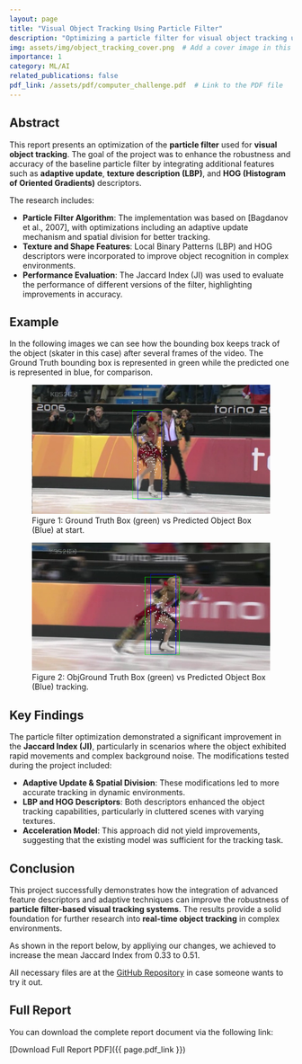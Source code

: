 ```yaml
---
layout: page
title: "Visual Object Tracking Using Particle Filter"
description: "Optimizing a particle filter for visual object tracking using advanced color, texture, and shape descriptors to improve accuracy in complex scenarios."
img: assets/img/object_tracking_cover.png  # Add a cover image in this path
importance: 1
category: ML/AI
related_publications: false
pdf_link: /assets/pdf/computer_challenge.pdf  # Link to the PDF file
---
```


## Abstract

This report presents an optimization of the **particle filter** used for **visual object tracking**. The goal of the project was to enhance the robustness and accuracy of the baseline particle filter by integrating additional features such as **adaptive update**, **texture description (LBP)**, and **HOG (Histogram of Oriented Gradients)** descriptors.

The research includes:

- **Particle Filter Algorithm**: The implementation was based on [Bagdanov et al., 2007], with optimizations including an adaptive update mechanism and spatial division for better tracking.
- **Texture and Shape Features**: Local Binary Patterns (LBP) and HOG descriptors were incorporated to improve object recognition in complex environments.
- **Performance Evaluation**: The Jaccard Index (JI) was used to evaluate the performance of different versions of the filter, highlighting improvements in accuracy.

## Example

In the following images we can see how the bounding box keeps track of the object (skater in this case) after several frames of the video. The Ground Truth bounding box is represented in green while the predicted one is represented in blue, for comparison. 

<div class="row align-items-center">
    <figure class="col-6 text-center mb-3">
        <img src="assets/img/particle_filter1.png" alt="Particle Filter Initialization" class="img-fluid rounded z-depth-1 img-70">
        <figcaption>Figure 1: Ground Truth Box (green) vs Predicted Object Box (Blue) at start.</figcaption>
    </figure>
    <figure class="col-6 text-center mb-3">
        <img src="assets/img/particle_filter2.png" alt="Tracking Results" class="img-fluid rounded z-depth-1 img-110">
        <figcaption>Figure 2: ObjGround Truth Box (green) vs Predicted Object Box (Blue) tracking.</figcaption>
    </figure>
</div>

## Key Findings

The particle filter optimization demonstrated a significant improvement in the **Jaccard Index (JI)**, particularly in scenarios where the object exhibited rapid movements and complex background noise. The modifications tested during the project included:

- **Adaptive Update & Spatial Division**: These modifications led to more accurate tracking in dynamic environments.
- **LBP and HOG Descriptors**: Both descriptors enhanced the object tracking capabilities, particularly in cluttered scenes with varying textures.
- **Acceleration Model**: This approach did not yield improvements, suggesting that the existing model was sufficient for the tracking task.

## Conclusion

This project successfully demonstrates how the integration of advanced feature descriptors and adaptive techniques can improve the robustness of **particle filter-based visual tracking systems**. The results provide a solid foundation for further research into **real-time object tracking** in complex environments.

As shown in the report below, by appliying our changes, we achieved to increase the mean Jaccard Index from 0.33 to 0.51.

All necessary files are at the [GitHub Repository](https://github.com/mariogolbano/ObjectTracking_ParticleFilter/tree/main) in case someone wants to try it out. 

## Full Report

You can download the complete report document via the following link:

[Download Full Report PDF]({{ page.pdf_link }})

